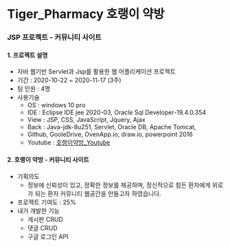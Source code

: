 # Tiger_Pharmacy 호랭이 약방

### JSP 프로젝트 - 커뮤니티 사이트

#### 1. 프로젝트 설명

-   자바 웹기반 Servlet과 Jsp를 활용한 웹 어플리케이션 프로젝트
-   기간 : 2020-10-22 ~ 2020-11-17 (3주)
-   팀 인원 : 4명
-   사용기술
    -   OS : windows 10 pro
    -   IDE : Eclipse IDE jee 2020-03, Oracle Sql Developer-19.4.0.354
    -   View : JSP, CSS, JavaScript, Jquery, Ajax
    -   Back : Java-jdk-8u251, Servlet, Oracle DB, Apache Tomcat,
    -   Github, GooleDrive, OvenApp.io, draw.io, powerpoint 2016
    -   Youtube : [호랭이약방\_Youtube](https://www.youtube.com/playlist?list=PLedGoSru7948Q9sSAPQk1GGt7exbNJm7C)

#### 2. 호랭이 약방 - 커뮤니티 사이트

-   기획의도    
    -   정보에 신뢰성이 있고, 정확한 정보를 제공하며, 정신적으로 힘든 환자에게 위로가 되는 환자 커뮤니티 웹공간을 만들고자 하였습니다.
-   프로젝트 기여도 : 25%
-   내가 개발한 기능
    -   게시판 CRUD
    -   댓글 CRUD
    -   구글 로그인 API
